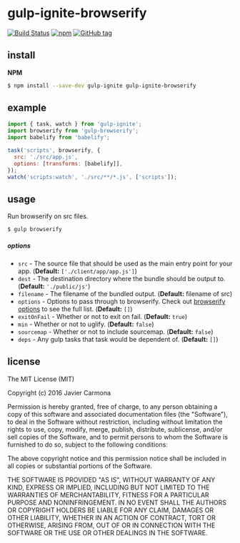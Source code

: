 # gulp-ignite-browserify

[![Build Status](https://travis-ci.org/jscarmona/gulp-ignite-browserify.svg?branch=master)](https://travis-ci.org/jscarmona/gulp-ignite-browserify)
[![npm](https://img.shields.io/npm/dt/gulp-ignite-browserify.svg?maxAge=2592000)]()
[![GitHub tag](https://img.shields.io/github/release/jscarmona/gulp-ignite-browserify.svg?maxAge=2592000)]()

## install

**NPM**

```bash
$ npm install --save-dev gulp-ignite gulp-ignite-browserify
```

## example

```js
import { task, watch } from 'gulp-ignite';
import browserify from 'gulp-browserify';
import babelify from 'babelify';

task('scripts', browserify, {
  src: './src/app.js',
  options: [transforms: [babelify]],
});
watch('scripts:watch', './src/**/*.js', ['scripts']);
```

## usage

Run browserify on src files.

```bash
$ gulp browserify
```

##### options
- `src` - The source file that should be used as the main entry point for your app. (**Default:** `['./client/app/app.js']`)
- `dest` - The destination directory where the bundle should be output to. (**Default:** `'./public/js'`)
- `filename` - The filename of the bundled output. (**Default:** filename of src)
- `options` - Options to pass through to browserify. Check out [browserify options](https://github.com/substack/node-browserify#browserifyfiles--opts) to see the full list. (**Default:** `[]`)
- `exitOnFail` - Whether or not to exit on fail. (**Default:** `true`)
- `min` - Whether or not to uglify. (**Default:** `false`)
- `sourcemap` - Whether or not to include sourcemap. (**Default:** `false`)
- `deps` - Any gulp tasks that task would be dependent of. (**Default:** `[]`)

## license

The MIT License (MIT)

Copyright (c) 2016 Javier Carmona

Permission is hereby granted, free of charge, to any person obtaining a copy
of this software and associated documentation files (the "Software"), to deal
in the Software without restriction, including without limitation the rights
to use, copy, modify, merge, publish, distribute, sublicense, and/or sell
copies of the Software, and to permit persons to whom the Software is
furnished to do so, subject to the following conditions:

The above copyright notice and this permission notice shall be included in
all copies or substantial portions of the Software.

THE SOFTWARE IS PROVIDED "AS IS", WITHOUT WARRANTY OF ANY KIND, EXPRESS OR
IMPLIED, INCLUDING BUT NOT LIMITED TO THE WARRANTIES OF MERCHANTABILITY,
FITNESS FOR A PARTICULAR PURPOSE AND NONINFRINGEMENT. IN NO EVENT SHALL THE
AUTHORS OR COPYRIGHT HOLDERS BE LIABLE FOR ANY CLAIM, DAMAGES OR OTHER
LIABILITY, WHETHER IN AN ACTION OF CONTRACT, TORT OR OTHERWISE, ARISING FROM,
OUT OF OR IN CONNECTION WITH THE SOFTWARE OR THE USE OR OTHER DEALINGS IN
THE SOFTWARE.
